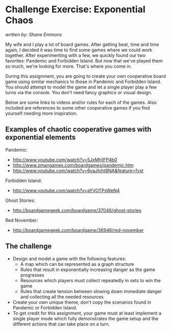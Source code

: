 Challenge Exercise: Exponential Chaos
=====================================

_written by: Shane Emmons_

My wife and I play a lot of board games. After getting beat, time and time
again, I decided it was time to find some games where we could work together.
After experimenting with a few, we quickly found our two favorites: Pandemic
and Forbidden Island. But now that we've played them so much, we're looking for
more. That's where you come in. 

During this assignment, you are going to create
your own cooperative board game using similar mechanics to those in Pandemic
and Forbidden Island. You should attempt to model the game and let a single
player play a few turns via the console. You don't need fancy graphics or
visual design.

Below are some links to videos and/or rules for each of the games. Also
included are references to some other cooperative games if you find 
yourself needing more inspiration.

## Examples of chaotic cooperative games with exponential elements

Pandemic:

- http://www.youtube.com/watch?v=5JxMh1FP4b0
- http://www.zmangames.com/boardgames/pandemic.htm
- http://www.youtube.com/watch?v=6vaJhiht8NA&feature=fvst

Forbidden Island:

- http://www.youtube.com/watch?v=aYVOTPsWeN4

Ghost Stories: 

- http://boardgamegeek.com/boardgame/37046/ghost-stories

Red November: 

- http://boardgamegeek.com/boardgame/36946/red-november

## The challenge

- Design and model a game with the following features:
  - A map which can be represented as a graph structure
  - Rules that result in exponentially increasing danger as the game progresses
  - Resources which players must collect repeatedly in sets to win the game
  - Rules that create tension between slowing down immediate danger and
    collecting all the needed resources
- Create your own unique theme, don't copy the scenarios found in Pandemic or
  Forbidden Island.
- To get credit for this assignment, your game must at least implement
  a single player mode which fully demonstrates the game setup and the
  different actions that can take place on a turn.
